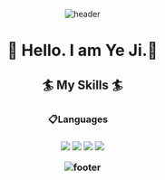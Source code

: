 <div align="center">

![header](https://capsule-render.vercel.app/api?type=waving)

  <h1>👋 Hello. I am Ye Ji.👋</h1>
  <h2>🏄 My Skills 🏄<h2>
  <h3>📋Languages &ensp;&nbsp;<h3>
<img src="https://img.shields.io/badge/C-%2300599C.svg?style=plastic&logo=C&logoColor=A8B9CC"/>
<img src="https://img.shields.io/badge/C++-%2300599C.svg?style=plastic&logo=c%2B%2B&logoColor=A8B9CC"/>
<img src="https://img.shields.io/badge/JAVA-007396?style=plastic&logo=Java&logoColor=White"/>
<img src="https://img.shields.io/badge/PYTHON-3776AB?style=plastic&logo=python&logoColor=ffdd54"/>
<!--
### 🏄 My Skills
**Languages** &emsp;&emsp;&emsp;&emsp;&emsp;&emsp;&emsp;&emsp;&emsp;&ensp;&ensp;&nbsp;
<img src="https://img.shields.io/badge/{내용}-{배경 색깔}?style=plastic&logo={로고이름}&logoColor={로고 색깔}"/>
-->

![footer](https://capsule-render.vercel.app/api?type=waving&reversal=true)
